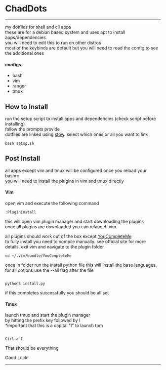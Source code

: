 
# ChadDots

---

my dotfiles for shell and cli apps  
these are for a debian based system and uses apt to install apps/dependencies  
you will need to edit this to run on other distros  
most of the keybinds are default but you will need to read the config to see the additional ones  

#### configs
- bash
- vim
- ranger
- tmux

## How to Install
run the setup script to install apps and dependencies (check script before installing)  
follow the prompts provide  
dotfiles are linked using [stow](https://www.gnu.org/software/stow/). select which ones or all you want to link
```
bash setup.sh

```

## Post Install
all apps except vim and tmux will be configured once you reload your bashrc  
you will need to install the plugins in vim and tmux directly  

#### Vim
open vim and execute the following command  
```
:PluginInstall

```
this will open vim plugin manager and start downloading the plugins  
once all plugins are downloaded you can relaunch vim  

all plugins should work out of the box except [YouCompleteMe](https://github.com/ycm-core/YouCompleteMe)  
to fully install you need to compile manually. see official site for more details.
exit vim and navigate to the plugin folder  
```
cd ~/.vim/bundle/YouCompleteMe

```
once in folder run the install python file
this will install the base languages. for all options use the --all flag after the file  
```

python3 install.py

```
if this completes successfully you should be all set  

#### Tmux
launch tmux and start the plugin manager  
by hitting the prefix key followed by I  
*important that this is a capital "I" to launch tpm  
```

Ctrl-a I

```

That should be everything  

Good Luck!


---
